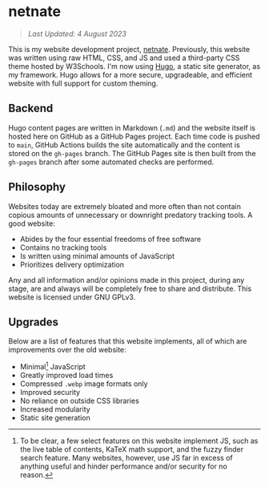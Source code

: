 # netnate

> *Last Updated: 4 August 2023*

This is my website development project, [netnate](https://www.netnate.com). Previously, this website was written using raw HTML, CSS, and JS and used a third-party CSS theme hosted by W3Schools. I'm now using [Hugo](https://gohugo.io/), a static site generator, as my framework. Hugo allows for a more secure, upgradeable, and efficient website with full support for custom theming.

## Backend

Hugo content pages are written in Markdown (`.md`) and the website itself is hosted here on GitHub as a GitHub Pages project. Each time code is pushed to `main`, GitHub Actions builds the site automatically and the content is stored on the `gh-pages` branch. The GitHub Pages site is then built from the `gh-pages` branch after some automated checks are performed.

## Philosophy

Websites today are extremely bloated and more often than not contain copious amounts of unnecessary or downright predatory tracking tools. A good website:

- Abides by the four essential freedoms of free software
- Contains no tracking tools
- Is written using minimal amounts of JavaScript
- Prioritizes delivery optimization

Any and all information and/or opinions made in this project, during any stage, are and always will be completely free to share and distribute. This website is licensed under GNU GPLv3.

## Upgrades

Below are a list of features that this website implements, all of which are improvements over the old website:

- Minimal[^1] JavaScript
- Greatly improved load times
- Compressed `.webp` image formats only
- Improved security
- No reliance on outside CSS libraries
- Increased modularity
- Static site generation

[^1]: To be clear, a few select features on this website implement JS, such as the live table of contents, KaTeX math support, and the fuzzy finder search feature. Many websites, however, use JS far in excess of anything useful and hinder performance and/or security for no reason.
